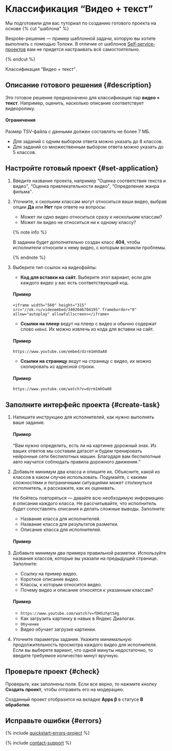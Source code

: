 # Классификация <q>Видео + текст</q>

Мы подготовили для вас туториал по созданию готового проекта на основе
{% cut "шаблона" %}

Bespoke-решение — пример шаблонной задачи, которую вы хотите выполнить с помощью Толоки. В отличие от шаблонов [Self-service-проектов](https://toloka.ai/ru/docs/guide/concepts/overview.html#project) вам не придется настраивать всё самостоятельно.

{% endcut %}

 Классификация <q>Видео + текст</q>.

## Описание готового решения {#description}

Это готовое решение предназначено для классификация пар **видео + текст**. Например, оценить, насколько описание соответствует видеоролику.

#### Ограничения

Размер TSV-файла с данными должен составлять не более 7 МБ.

- Для заданий с одним выбором ответа можно указать до 8 классов.
- Для заданий со множественным выбором ответа можно указать до 5 классов.

## Настройте готовый проект {#set-application}

1. Введите название проекта, например <q>Оценка соответствия текста и видео</q>, <q>Оценка привлекательности видео</q>, <q>Определение жанра фильма</q>.
1. Уточните, к скольким классам могут относиться ваши видео, выбрав опции **Да** или **Нет** при ответе на вопросы:
    - Может ли одно видео относиться сразу к нескольким классам?
    - Может ли видео не относиться ни к одному классу?

    {% note info %}

    В задании будет дополнительно создан класс **404**, чтобы исполнители относили к нему видео, с которым возникли проблемы.

    {% endnote %}

1. Выберите тип ссылок на видеофайлы:

    - **Код для вставки на сайт.** Выберите этот вариант, если для каждого видео у вас есть соответствующий код.
    #### Пример

    ```
    <iframe width="560" height="315" src="//ok.ru/videoembed/3402046704195" frameborder="0" allow="autoplay" allowfullscreen></iframe>
    ```

    - **Ссылки на плеер** ведут на плеер с видео и обычно содержат слово `embed`. Их можно извлечь из кода для вставки на сайт.

    #### Пример

    ```
    https://www.youtube.com/embed/dzrm1mhOaA0
    ```

    - **Ссылки на страницу** ведут на страницу с видео, их можно скопировать из адресной строки.

    #### Пример

    ```
    https://www.youtube.com/watch?v=dzrm1mhOaA0
    ```

## Заполните интерфейс проекта {#create-task}

1. Напишите инструкцию для исполнителей, как нужно выполнять ваше задание.
    #### Пример

    <q>Вам нужно определить, есть ли на картинке дорожный знак. Из ваших ответов мы составим датасет и будем тренировать нейронные сети беспилотных машин. Благодаря вам беспилотные авто научатся соблюдать правила дорожного движения.</q>

1. Добавьте минимум два класса и опишите их. Объясните, какой из классов в каком случае использовать. Подумайте, с какими сложностями и пограничными ситуациями может столкнуться исполнитель, и расскажите, как их оценивать.

    Не бойтесь повторяться — давайте всю необходимую информацию в описании каждого класса. Не рассчитывайте, что исполнитель будет сопоставлять описания и делать сложные выводы. Заполните:

    - Название класса для исполнителей.
    - Название класса для результатов разметки.
    - Описание класса для исполнителей.

    #### Пример

1. Добавьте минимум два примера правильной разметки. Используйте названия классов, которые вы указали на предыдущей странице. Заполните:

    - Ссылку на пример видео.
    - Короткое описание видео.
    - Классы, к которым относится видео.
    - Почему видео и описание относятся к указанным классам?

    #### Пример

    - `https://www.youtube.com/watch?v=fDHSzhptS4g`
    - Как загрузить картинку в навык в Яндекс&#160;Диалогах.
    - `Обучение`
    - Видео обучает загрузке картинки.

1. Уточните параметры задания. Укажите минимальную продолжительность просмотра каждого видео для исполнителя. Если вы выберете вариант, что одной минуты недостаточно, то введите требуемое количество минут вручную.

## Проверьте проект {#check}

Проверьте, как заполнены поля. Если все верно, то нажмите кнопку **Создать проект**, чтобы отправить его на модерацию.

Созданный проект отобразится на вкладке **Apps β** в статусе **В обработке**.

## Исправьте ошибки {#errors}

{% include [quickstart-errors-project](_includes/quickstart/id-quickstart/errors-project.md) %}

{% include [contact-support](_includes/contact-support.md) %}